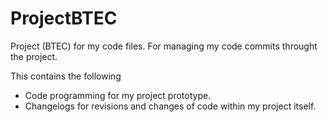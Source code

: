 # ProjectBTEC
Project (BTEC) for my code files. For managing my code commits throught the project.

This contains the following
  - Code programming for my project prototype.
  - Changelogs for revisions and changes of code within my project itself.
